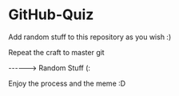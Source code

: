 # GitHub-Quiz

Add random stuff to this repository as you wish :) 

Repeat the craft to master git 

------> Random Stuff (:

Enjoy the process and the meme :D